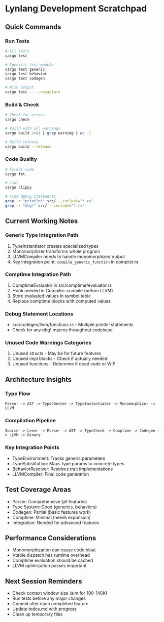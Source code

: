 # Lynlang Development Scratchpad

## Quick Commands

### Run Tests
```bash
# All tests
cargo test

# Specific test module
cargo test generic
cargo test behavior
cargo test codegen

# With output
cargo test -- --nocapture
```

### Build & Check
```bash
# Check for errors
cargo check

# Build with all warnings
cargo build 2>&1 | grep warning | wc -l

# Build release
cargo build --release
```

### Code Quality
```bash
# Format code
cargo fmt

# Lint
cargo clippy

# Find debug statements
grep -r "println!" src/ --include="*.rs"
grep -r "dbg!" src/ --include="*.rs"
```

## Current Working Notes

### Generic Type Integration Path
1. TypeInstantiator creates specialized types
2. Monomorphizer transforms whole program
3. LLVMCompiler needs to handle monomorphized output
4. Key integration point: `compile_generic_function` in compiler.rs

### Comptime Integration Path
1. ComptimeEvaluator in src/comptime/evaluator.rs
2. Hook needed in Compiler::compile (before LLVM)
3. Store evaluated values in symbol table
4. Replace comptime blocks with computed values

### Debug Statement Locations
- src/codegen/llvm/functions.rs - Multiple println! statements
- Check for any dbg! macros throughout codebase

### Unused Code Warnings Categories
1. Unused structs - May be for future features
2. Unused impl blocks - Check if actually needed
3. Unused functions - Determine if dead code or WIP

## Architecture Insights

### Type Flow
```
Parser -> AST -> TypeChecker -> TypeInstantiator -> Monomorphizer -> LLVM
```

### Compilation Pipeline
```
Source -> Lexer -> Parser -> AST -> TypeCheck -> Comptime -> Codegen -> LLVM -> Binary
```

### Key Integration Points
- TypeEnvironment: Tracks generic parameters
- TypeSubstitution: Maps type params to concrete types
- BehaviorResolver: Resolves trait implementations
- LLVMCompiler: Final code generation

## Test Coverage Areas
- Parser: Comprehensive (all features)
- Type System: Good (generics, behaviors)
- Codegen: Partial (basic features work)
- Comptime: Minimal (needs expansion)
- Integration: Needed for advanced features

## Performance Considerations
- Monomorphization can cause code bloat
- Vtable dispatch has runtime overhead
- Comptime evaluation should be cached
- LLVM optimization passes important

## Next Session Reminders
- Check context window size (aim for 100-140K)
- Run tests before any major changes
- Commit after each completed feature
- Update todos.md with progress
- Clean up temporary files